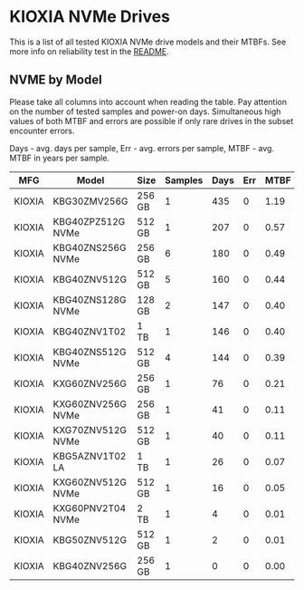 KIOXIA NVMe Drives
==================

This is a list of all tested KIOXIA NVMe drive models and their MTBFs. See more
info on reliability test in the [README](https://github.com/bsdhw/SMART).

NVME by Model
------------

Please take all columns into account when reading the table. Pay attention on the
number of tested samples and power-on days. Simultaneous high values of both MTBF
and errors are possible if only rare drives in the subset encounter errors.

Days - avg. days per sample,
Err  - avg. errors per sample,
MTBF - avg. MTBF in years per sample.

| MFG       | Model              | Size   | Samples | Days  | Err   | MTBF |
|-----------|--------------------|--------|---------|-------|-------|------|
| KIOXIA    | KBG30ZMV256G       | 256 GB | 1       | 435   | 0     | 1.19   |
| KIOXIA    | KBG40ZPZ512G NVMe  | 512 GB | 1       | 207   | 0     | 0.57   |
| KIOXIA    | KBG40ZNS256G NVMe  | 256 GB | 6       | 180   | 0     | 0.49   |
| KIOXIA    | KBG40ZNV512G       | 512 GB | 5       | 160   | 0     | 0.44   |
| KIOXIA    | KBG40ZNS128G NVMe  | 128 GB | 2       | 147   | 0     | 0.40   |
| KIOXIA    | KBG40ZNV1T02       | 1 TB   | 1       | 146   | 0     | 0.40   |
| KIOXIA    | KBG40ZNS512G NVMe  | 512 GB | 4       | 144   | 0     | 0.39   |
| KIOXIA    | KXG60ZNV256G       | 256 GB | 1       | 76    | 0     | 0.21   |
| KIOXIA    | KXG60ZNV256G NVMe  | 256 GB | 1       | 41    | 0     | 0.11   |
| KIOXIA    | KXG70ZNV512G NVMe  | 512 GB | 1       | 40    | 0     | 0.11   |
| KIOXIA    | KBG5AZNV1T02 LA    | 1 TB   | 1       | 26    | 0     | 0.07   |
| KIOXIA    | KXG60ZNV512G NVMe  | 512 GB | 1       | 16    | 0     | 0.05   |
| KIOXIA    | KXG60PNV2T04 NVMe  | 2 TB   | 1       | 4     | 0     | 0.01   |
| KIOXIA    | KBG50ZNV512G       | 512 GB | 1       | 2     | 0     | 0.01   |
| KIOXIA    | KBG40ZNV256G       | 256 GB | 1       | 0     | 0     | 0.00   |
